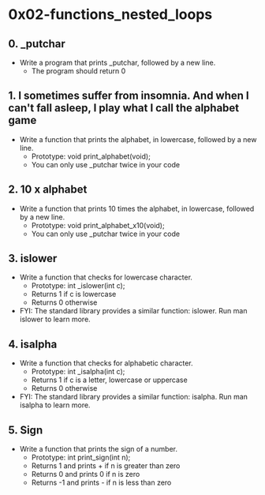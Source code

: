 # 0x02-functions_nested_loops

## 0. _putchar
* Write a program that prints _putchar, followed by a new line.
	* The program should return 0

## 1. I sometimes suffer from insomnia. And when I can't fall asleep, I play what I call the alphabet game
* Write a function that prints the alphabet, in lowercase, followed by a new line.
	* Prototype: void print_alphabet(void);
	* You can only use _putchar twice in your code

## 2. 10 x alphabet
* Write a function that prints 10 times the alphabet, in lowercase, followed by a new line.
	* Prototype: void print_alphabet_x10(void);
	* You can only use _putchar twice in your code

## 3. islower
* Write a function that checks for lowercase character.
	* Prototype: int _islower(int c);
	* Returns 1 if c is lowercase
	* Returns 0 otherwise
* FYI: The standard library provides a similar function: islower. Run man islower to learn more.

## 4. isalpha
* Write a function that checks for alphabetic character.
	* Prototype: int _isalpha(int c);
	* Returns 1 if c is a letter, lowercase or uppercase
	* Returns 0 otherwise
* FYI: The standard library provides a similar function: isalpha. Run man isalpha to learn more.

## 5. Sign
* Write a function that prints the sign of a number.
	* Prototype: int print_sign(int n);
	* Returns 1 and prints + if n is greater than zero
	* Returns 0 and prints 0 if n is zero
	* Returns -1 and prints - if n is less than zero
